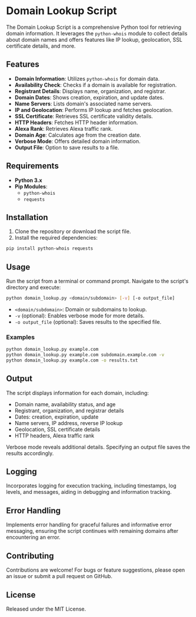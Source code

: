 # Domain Lookup Script

The Domain Lookup Script is a comprehensive Python tool for retrieving domain information. It leverages the `python-whois` module to collect details about domain names and offers features like IP lookup, geolocation, SSL certificate details, and more.

## Features

- **Domain Information**: Utilizes `python-whois` for domain data.
- **Availability Check**: Checks if a domain is available for registration.
- **Registrant Details**: Displays name, organization, and registrar.
- **Domain Dates**: Shows creation, expiration, and update dates.
- **Name Servers**: Lists domain's associated name servers.
- **IP and Geolocation**: Performs IP lookup and fetches geolocation.
- **SSL Certificate**: Retrieves SSL certificate validity details.
- **HTTP Headers**: Fetches HTTP header information.
- **Alexa Rank**: Retrieves Alexa traffic rank.
- **Domain Age**: Calculates age from the creation date.
- **Verbose Mode**: Offers detailed domain information.
- **Output File**: Option to save results to a file.

## Requirements

- **Python 3.x**
- **Pip Modules**:
  - `python-whois`
  - `requests`

## Installation

1. Clone the repository or download the script file.
2. Install the required dependencies:

```bash
pip install python-whois requests
```

## Usage

Run the script from a terminal or command prompt. Navigate to the script's directory and execute:

```bash
python domain_lookup.py <domain/subdomain> [-v] [-o output_file]
```

- `<domain/subdomain>`: Domain or subdomains to lookup.
- `-v` (optional): Enables verbose mode for more details.
- `-o output_file` (optional): Saves results to the specified file.

### Examples

```bash
python domain_lookup.py example.com
python domain_lookup.py example.com subdomain.example.com -v
python domain_lookup.py example.com -o results.txt
```

## Output

The script displays information for each domain, including:

- Domain name, availability status, and age
- Registrant, organization, and registrar details
- Dates: creation, expiration, update
- Name servers, IP address, reverse IP lookup
- Geolocation, SSL certificate details
- HTTP headers, Alexa traffic rank

Verbose mode reveals additional details. Specifying an output file saves the results accordingly.

## Logging

Incorporates logging for execution tracking, including timestamps, log levels, and messages, aiding in debugging and information tracking.

## Error Handling

Implements error handling for graceful failures and informative error messaging, ensuring the script continues with remaining domains after encountering an error.

## Contributing

Contributions are welcome! For bugs or feature suggestions, please open an issue or submit a pull request on GitHub.

## License

Released under the MIT License.
